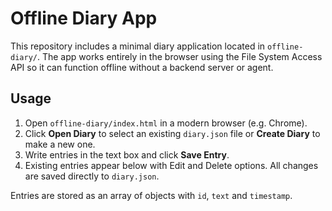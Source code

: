 # Offline Diary App

This repository includes a minimal diary application located in `offline-diary/`.
The app works entirely in the browser using the File System Access API so it can
function offline without a backend server or agent.

## Usage

1. Open `offline-diary/index.html` in a modern browser (e.g. Chrome).
2. Click **Open Diary** to select an existing `diary.json` file or **Create Diary** to
   make a new one.
3. Write entries in the text box and click **Save Entry**.
4. Existing entries appear below with Edit and Delete options. All changes are
   saved directly to `diary.json`.

Entries are stored as an array of objects with `id`, `text` and `timestamp`.
